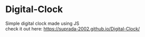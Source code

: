 # Digital-Clock
Simple digital clock made using JS <br />
check it out here: https://suprada-2002.github.io/Digital-Clock/
